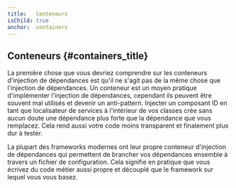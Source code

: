 ```yaml
---
title:   Conteneurs
isChild: true
anchor:  containers
---
```


## Conteneurs {#containers_title}

La première chose que vous devriez comprendre sur les conteneurs d'injection de dépendances est qu'il ne s'agit pas de 
la même chose que l'injection de dépendances. Un conteneur est un moyen pratique d'implémenter l'injection de dépendances, 
cependant ils peuvent être souvent mal utilisés et devenir un anti-pattern. Injecter un composant ID en tant que 
localisateur de services à l'intérieur de vos classes crée sans aucun doute une dépendance plus forte que la dépendance 
que vous remplacez. Cela rend aussi votre code moins transparent et finalement plus dur à tester.

La plupart des frameworks modernes ont leur propre conteneur d'injection de dépendances qui permettent de brancher 
vos dépendances ensemble à travers un fichier de configuration. Cela signifie en pratique que vous écrivez du code métier 
aussi propre et découplé que le framework sur lequel vous vous basez.
